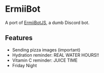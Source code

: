 # ErmiiBot

A port of [ErmiiBotJS](https://github.com/Ermelber/ErmiiBotJS), a dumb Discord bot.

## Features
- Sending pizza images (important)
- Hydration reminder: REAL WATER HOURS!!
- Vitamin C reminder: JUICE TIME
- Friday Night